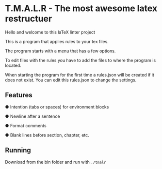 # T.M.A.L.R - The most awesome latex restructuer

Hello and welcome to this laTeX linter project

This is a program that applies rules to your tex files.

The program starts with a menu that has a few options.

To edit files with the rules you have to add the files to where the program is located.

When starting the program for the first time a rules.json will be created if it does not exist. You can edit this rules.json to change the settings.

## Features 
● Intention (tabs or spaces) for environment blocks 

● Newline after a sentence 

●	Format comments 

●	Blank lines before section, chapter, etc. 

## Running 

Download from the bin folder and run with `./tmalr`
